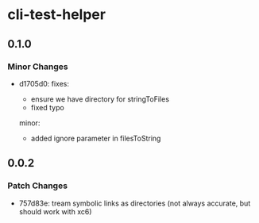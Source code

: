 # cli-test-helper

## 0.1.0

### Minor Changes

- d1705d0: fixes:

  - ensure we have directory for stringToFiles
  - fixed typo

  minor:

  - added ignore parameter in filesToString

## 0.0.2

### Patch Changes

- 757d83e: tream symbolic links as directories (not always accurate, but should work with xc6)
